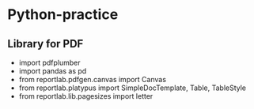 # Python-practice

## Library for PDF
- import pdfplumber
- import pandas as pd
- from reportlab.pdfgen.canvas import Canvas
- from reportlab.platypus import SimpleDocTemplate, Table, TableStyle
- from reportlab.lib.pagesizes import letter
